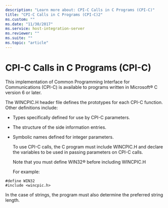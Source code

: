 ```yaml
---
description: "Learn more about: CPI-C Calls in C Programs (CPI-C)"
title: "CPI-C Calls in C Programs (CPI-C)2"
ms.custom: ""
ms.date: "11/30/2017"
ms.service: host-integration-server
ms.reviewer: ""
ms.suite: ""
ms.topic: "article"
---
```

# CPI-C Calls in C Programs (CPI-C)
This implementation of Common Programming Interface for Communications (CPI-C) is available to programs written in Microsoft® C version 6 or later.  
  
 The WINCPIC.H header file defines the prototypes for each CPI-C function. Other definitions include:  
  
- Types specifically defined for use by CPI-C parameters.  
  
- The structure of the side information entries.  
  
- Symbolic names defined for integer parameters.  
  
  To use CPI-C calls, the C program must include WINCPIC.H and declare the variables to be used in passing parameters on CPI-C calls.  
  
  Note that you must define WIN32® before including WINCPIC.H  
  
  For example:  
  
```  
#define WIN32  
#include <wincpic.h>  
```  
  
 In the case of strings, the program must also determine the preferred string length.
